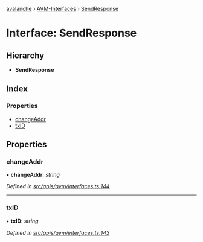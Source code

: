 [avalanche](../README.md) › [AVM-Interfaces](../modules/avm_interfaces.md) › [SendResponse](avm_interfaces.sendresponse.md)

# Interface: SendResponse

## Hierarchy

* **SendResponse**

## Index

### Properties

* [changeAddr](avm_interfaces.sendresponse.md#changeaddr)
* [txID](avm_interfaces.sendresponse.md#txid)

## Properties

###  changeAddr

• **changeAddr**: *string*

*Defined in [src/apis/avm/interfaces.ts:144](https://github.com/ava-labs/avalanchejs/blob/8033096/src/apis/avm/interfaces.ts#L144)*

___

###  txID

• **txID**: *string*

*Defined in [src/apis/avm/interfaces.ts:143](https://github.com/ava-labs/avalanchejs/blob/8033096/src/apis/avm/interfaces.ts#L143)*
